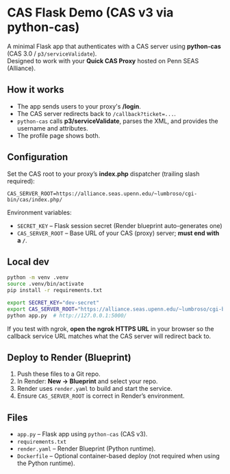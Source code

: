# CAS Flask Demo (CAS v3 via python-cas)

A minimal Flask app that authenticates with a CAS server using **python-cas** (CAS 3.0 / `p3/serviceValidate`).  
Designed to work with your **Quick CAS Proxy** hosted on Penn SEAS (Alliance).

## How it works

- The app sends users to your proxy's **/login**.
- The CAS server redirects back to `/callback?ticket=...`.
- `python-cas` calls **p3/serviceValidate**, parses the XML, and provides the username and attributes.
- The profile page shows both.

## Configuration

Set the CAS root to your proxy’s **index.php** dispatcher (trailing slash required):

```
CAS_SERVER_ROOT=https://alliance.seas.upenn.edu/~lumbroso/cgi-bin/cas/index.php/
```

Environment variables:

- `SECRET_KEY` – Flask session secret (Render blueprint auto-generates one)
- `CAS_SERVER_ROOT` – Base URL of your CAS (proxy) server; **must end with a `/`**.

## Local dev

```bash
python -m venv .venv
source .venv/bin/activate
pip install -r requirements.txt

export SECRET_KEY="dev-secret"
export CAS_SERVER_ROOT="https://alliance.seas.upenn.edu/~lumbroso/cgi-bin/cas/index.php/"
python app.py  # http://127.0.0.1:5000/
```

If you test with ngrok, **open the ngrok HTTPS URL** in your browser so the callback service URL matches what the CAS server will redirect back to.

## Deploy to Render (Blueprint)

1. Push these files to a Git repo.
2. In Render: **New → Blueprint** and select your repo.
3. Render uses `render.yaml` to build and start the service.
4. Ensure `CAS_SERVER_ROOT` is correct in Render’s environment.

## Files

- `app.py` – Flask app using `python-cas` (CAS v3).
- `requirements.txt`
- `render.yaml` – Render Blueprint (Python runtime).
- `Dockerfile` – Optional container-based deploy (not required when using the Python runtime).
